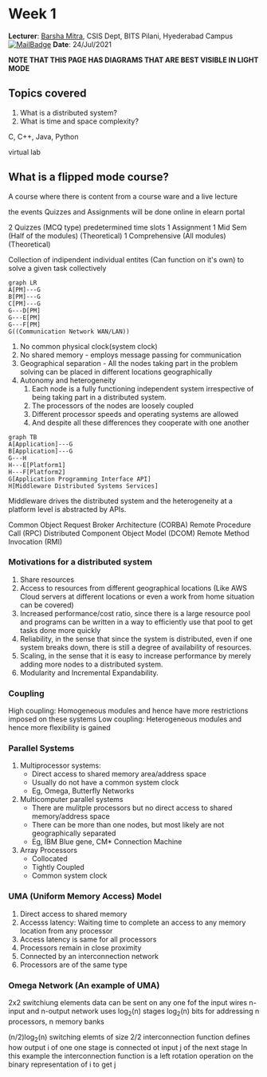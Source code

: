 # Week 1 
**Lecturer**: [Barsha Mitra](http://a.impartus.com/#/profile/1985732), CSIS Dept, BITS Pilani, Hyederabad Campus
[![MailBadge](https://img.shields.io/badge/-barsha.mitra@hyderabad.bits--pilani.ac.in-EA4335?style=for-the-badge&logo=gmail&logoColor=white)](mailto:barsha.mitra@hyderabad.bits-pilani.ac.in)
**Date**: 24/Jul/2021

**NOTE THAT THIS PAGE HAS DIAGRAMS THAT ARE BEST VISIBLE IN LIGHT MODE**

## Topics covered
1. What is a distributed system?
2. What is time and space complexity?

C, C++, Java, Python

virtual lab

## What is a flipped mode course?
A course where there is content from a course ware and a live lecture

the events 
Quizzes and Assignments will be done online in elearn portal

2 Quizzes (MCQ type) predetermined time slots
1 Assignment
1 Mid Sem (Half of the modules) (Theoretical)
1 Comprehensive (All modules) (Theoretical)


Collection of indipendent individual entites (Can function on it's own) to solve a given task collectively
```mermaid
graph LR
A[PM]---G
B[PM]---G
C[PM]---G
G---D[PM]
G---E[PM]
G---F[PM]
G((Communication Network WAN/LAN))
```

1. No common physical clock(system clock)
2. No shared memory - employs message passing for communication
3. Geographical separation - All the nodes taking part in the problem solving can be placed in different locations geographically
4. Autonomy and heterogeneity
	1. Each node is a fully functioning independent system irrespective of being taking part in a distributed system.
	2. The processors of the nodes are loosely coupled
	3. Different processor speeds and operating systems are allowed
	4. And despite all these differences they cooperate with one another


```mermaid
graph TB
A[Application]---G
B[Application]---G
G---H
H---E[Platform1]
H---F[Platform2]
G[Application Programming Interface API]
H[Middleware Distributed Systems Services]
```

Middleware drives the distributed system and the heterogeneity at a platform level is abstracted by APIs.

Common Object Request Broker Architecture (CORBA)
Remote Procedure Call (RPC)
Distributed Component Object Model (DCOM)
Remote Method Invocation (RMI)


### Motivations for a distributed system
1. Share resources
2. Access to resources from different geographical locations (Like AWS Cloud servers at different locations or even a work from home situation can be covered)
3. Increased performance/cost ratio, since there is a large resource pool and programs can be written in a way to efficiently use that pool to get tasks done more quickly
4. Reliability, in the sense that since the system is distributed, even if one system breaks down, there is still a degree of availability of resources.
5. Scaling, in the sense that it is easy to increase performance by merely adding more nodes to a distributed system.
6.  Modularity and Incremental Expandability.


### Coupling
High coupling: Homogeneous modules and hence have more restrictions imposed on these systems
Low coupling: Heterogeneous modules and hence more flexibility is gained

### Parallel Systems
1. Multiprocessor systems:
	- Direct access to shared memory area/address space
	- Usually do not have a common system clock
	- Eg, Omega, Butterfly Networks
2. Multicomputer parallel systems
	- There are mulitple processors but no direct access to shared memory/address space
	- There can be more than one nodes, but most likely are not geographically separated
	- Eg, IBM Blue gene, CM* Connection Machine
3. Array Processors
	- Collocated
	- Tightly Coupled
	- Common system clock

### UMA (Uniform Memory Access) Model
1. Direct access to shared memory
2. Accesss latency: Waiting time to complete an access to any memory location from any processor
3. Access latency is same for all processors
4. Processors remain in close proximity
5. Connected by an interconnection network
6. Processors are of the same type

### Omega Network (An example of UMA)
2x2 switchiung elements
data can be sent on any one fof the input wires
n-input and n-output network uses
log<sub>2</sub>(n) stages
log<sub>2</sub>(n) bits for addressing
n processors, n memory banks

(n/2)log<sub>2</sub>(n) switching elemts of size 2/2
interconnection function defines how output i of one one stage is connected ot input j of the next stage
In this example the interconnection function is a left rotation operation on the binary representation of i to get j


